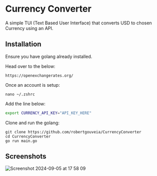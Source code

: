 
#  Currency Converter

A simple TUI (Text Based User Interface) that converts USD to chosen Currency using an API.


## Installation

Ensure you have golang already installed.

Head over to the below:
```
https://openexchangerates.org/
```

Once an account is setup:
```
nano ~/.zshrc
```

Add the line below:
```bash
export CURRENCY_API_KEY="API_KEY_HERE"
```

Clone and run the golang:
```
git clone https://github.com/robertgouveia/CurrencyConverter
cd CurrencyConverter
go run main.go
```


## Screenshots

![Screenshot 2024-09-05 at 17 58 09](https://github.com/user-attachments/assets/c38a31b9-e05e-4579-8ce2-78a34537d728)
